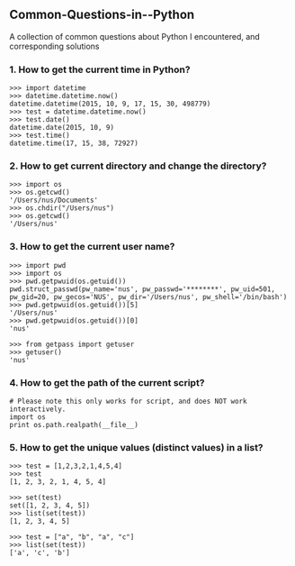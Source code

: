 ## Common-Questions-in--Python
A collection of common questions about Python I encountered, and corresponding solutions

### 1. How to get the current time in Python?
```
>>> import datetime
>>> datetime.datetime.now()
datetime.datetime(2015, 10, 9, 17, 15, 30, 498779)
>>> test = datetime.datetime.now()
>>> test.date()
datetime.date(2015, 10, 9)
>>> test.time()
datetime.time(17, 15, 38, 72927)
```

### 2. How to get current directory and change the directory?

```
>>> import os
>>> os.getcwd()
'/Users/nus/Documents'
>>> os.chdir("/Users/nus")
>>> os.getcwd()
'/Users/nus'
```

### 3. How to get the current user name?

```
>>> import pwd
>>> import os
>>> pwd.getpwuid(os.getuid())
pwd.struct_passwd(pw_name='nus', pw_passwd='********', pw_uid=501, pw_gid=20, pw_gecos='NUS', pw_dir='/Users/nus', pw_shell='/bin/bash')
>>> pwd.getpwuid(os.getuid())[5]
'/Users/nus'
>>> pwd.getpwuid(os.getuid())[0]
'nus'
```

```
>>> from getpass import getuser
>>> getuser()
'nus'
```


### 4. How to get the path of the current script?

```
# Please note this only works for script, and does NOT work interactively.
import os
print os.path.realpath(__file__)
```

### 5. How to get the unique values (distinct values) in a list?

```
>>> test = [1,2,3,2,1,4,5,4]
>>> test
[1, 2, 3, 2, 1, 4, 5, 4]

>>> set(test)
set([1, 2, 3, 4, 5])
>>> list(set(test))
[1, 2, 3, 4, 5]
```

```
>>> test = ["a", "b", "a", "c"]
>>> list(set(test))
['a', 'c', 'b']
```
